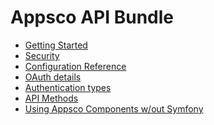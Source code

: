 Appsco API Bundle
=================

 * [Getting Started](getting-started.md)
 * [Security](security.md)
 * [Configuration Reference](configuration.md)
 * [OAuth details](oauth.md)
 * [Authentication types](authentication.md)
 * [API Methods](api.md)
 * [Using Appsco Components w/out Symfony](components.md)
